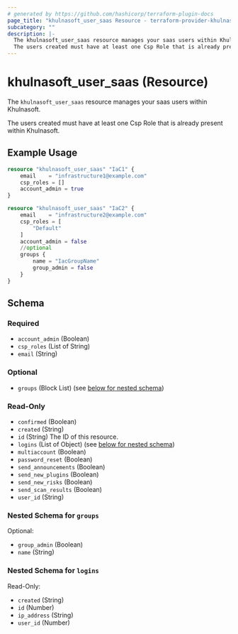 ```yaml
---
# generated by https://github.com/hashicorp/terraform-plugin-docs
page_title: "khulnasoft_user_saas Resource - terraform-provider-khulnasoft"
subcategory: ""
description: |-
  The khulnasoft_user_saas resource manages your saas users within Khulnasoft.
  The users created must have at least one Csp Role that is already present within Khulnasoft.
---
```


# khulnasoft_user_saas (Resource)

The `khulnasoft_user_saas` resource manages your saas users within Khulnasoft.

The users created must have at least one Csp Role that is already present within Khulnasoft.

## Example Usage

```terraform
resource "khulnasoft_user_saas" "IaC1" {
    email    = "infrastructure1@example.com"
    csp_roles = []
    account_admin = true
}

resource "khulnasoft_user_saas" "IaC2" {
    email    = "infrastructure2@example.com"
    csp_roles = [
        "Default"
    ]
    account_admin = false
    //optional
    groups {
        name = "IacGroupName"
        group_admin = false
    }
}
```

<!-- schema generated by tfplugindocs -->
## Schema

### Required

- `account_admin` (Boolean)
- `csp_roles` (List of String)
- `email` (String)

### Optional

- `groups` (Block List) (see [below for nested schema](#nestedblock--groups))

### Read-Only

- `confirmed` (Boolean)
- `created` (String)
- `id` (String) The ID of this resource.
- `logins` (List of Object) (see [below for nested schema](#nestedatt--logins))
- `multiaccount` (Boolean)
- `password_reset` (Boolean)
- `send_announcements` (Boolean)
- `send_new_plugins` (Boolean)
- `send_new_risks` (Boolean)
- `send_scan_results` (Boolean)
- `user_id` (String)

<a id="nestedblock--groups"></a>
### Nested Schema for `groups`

Optional:

- `group_admin` (Boolean)
- `name` (String)


<a id="nestedatt--logins"></a>
### Nested Schema for `logins`

Read-Only:

- `created` (String)
- `id` (Number)
- `ip_address` (String)
- `user_id` (Number)


